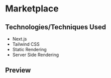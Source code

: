 # Marketplace


## Technologies/Techniques Used

- Next.js
- Tailwind CSS
- Static Rendering
- Server Side Rendering

## Preview


